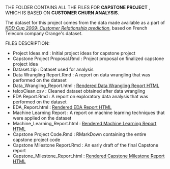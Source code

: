 THE FOLDER CONTAINS ALL THE FILES FOR **CAPSTONE PROJECT** , WHICH IS BASED ON **CUSTOMER CHURN ANALYSIS**.

The dataset for this project comes from the data made available as a part of *[KDD Cup 2009: Customer Relationship prediction](http://www.kdd.org/kdd-cup/view/kdd-cup-2009/Intro)*, based on French Telecom company Orange's dataset. 

FILES DESCRIPTION:
- Project Ideas.md : Initial project ideas for capstone project
- Capstone Project Proposal.Rmd : Project proposal on finalized capstone project idea
- Dataset.zip : Dataset used for analysis
- Data Wrangling Report.Rmd : A report on data wrangling that was performed on the dataset
- Data_Wrangling_Report.html : [Rendered Data Wrangling Report HTML](http://htmlpreview.github.io/?https://github.com/singhaadrika/Springboard/blob/master/Capstone%20Project/Data_Wrangling_Report.html)
- telcoClean.csv : Cleaned dataset obtained after data wrangling
- EDA Report.Rmd : A report on exploratory data analysis that was performed on the dataset
- EDA_Report.html : [Rendered EDA Report HTML](http://htmlpreview.github.io/?https://github.com/singhaadrika/Springboard/blob/master/Capstone%20Project/EDA_Report.html)
- Machine Learning Report : A report on machine learning techniques that were applied on the dataset
- Machine_Learning_Report.html : [Rendered Machine Learning Report HTML](http://htmlpreview.github.io/?https://github.com/singhaadrika/Springboard/blob/master/Capstone%20Project/Machine_Learning_Report.html)
- Capstone Project Code.Rmd : RMarkDown containing the entire capstone project code
- Capstone Milestone Report.Rmd : An early draft of the final Capstone report
- Capstone_Milestone_Report.html : [Rendered Capstone Milestone Report HTML](http://htmlpreview.github.io/?https://github.com/singhaadrika/Springboard/blob/master/Capstone%20Project/Capstone_Milestone_Report.html)
